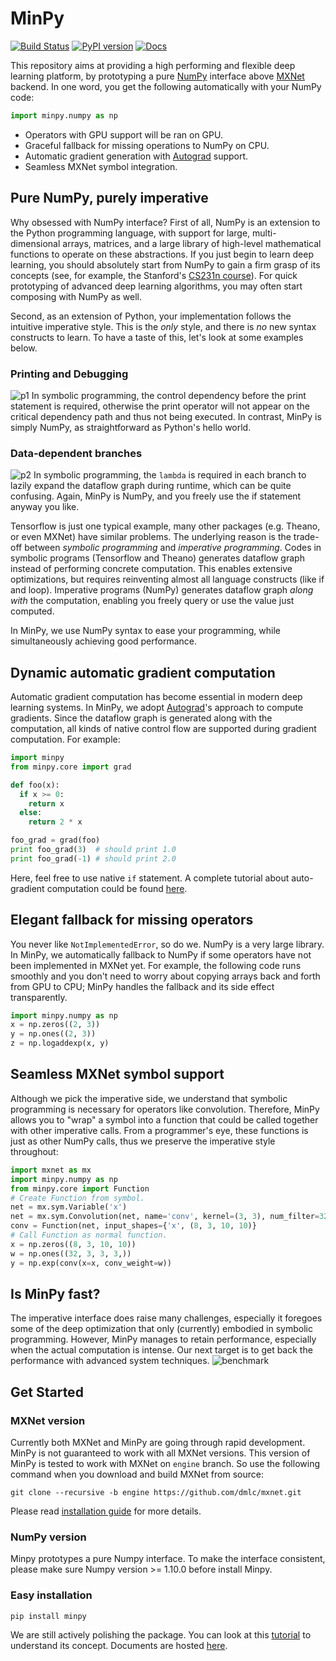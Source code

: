 # MinPy

[![Build Status](https://travis-ci.org/dmlc/minpy.svg?branch=master)](https://travis-ci.org/dmlc/minpy)
[![PyPI version](https://badge.fury.io/py/minpy.svg)](https://badge.fury.io/py/minpy)
[![Docs](https://readthedocs.org/projects/minpy/badge/?version=latest)](https://minpy.readthedocs.io/en/latest/)

This repository aims at providing a high performing and flexible deep learning platform, by prototyping a pure [NumPy](http://www.numpy.org/) interface above [MXNet](https://github.com/dmlc/mxnet) backend. In one word, you get the following automatically with your NumPy code:
```python
import minpy.numpy as np
```
* Operators with GPU support will be ran on GPU.
* Graceful fallback for missing operations to NumPy on CPU.
* Automatic gradient generation with [Autograd](https://github.com/HIPS/autograd) support.
* Seamless MXNet symbol integration.

## Pure NumPy, purely imperative

Why obsessed with NumPy interface? First of all, NumPy is an extension to the Python programming language, with support for large, multi-dimensional arrays, matrices, and a large library of high-level mathematical functions to operate on these abstractions. If you just begin to learn deep learning, you should absolutely start from NumPy to gain a firm grasp of its concepts (see, for example, the Stanford's [CS231n course](http://cs231n.stanford.edu/syllabus.html)). For quick prototyping of advanced deep learning algorithms, you may often start composing with NumPy as well.

Second, as an extension of Python, your implementation follows the intuitive imperative style. This is the *only* style, and there is *no* new syntax constructs to learn. To have a taste of this, let's look at some examples below.

### Printing and Debugging
![p1](https://raw.githubusercontent.com/dmlc/web-data/master/minpy/p1.png)
In symbolic programming, the control dependency before the print statement is required, otherwise the print operator will not appear on the critical dependency path and thus not being executed. In contrast, MinPy is simply NumPy, as straightforward as Python's hello world.

### Data-dependent branches
![p2](https://raw.githubusercontent.com/dmlc/web-data/master/minpy/p2.png)
In symbolic programming, the `lambda` is required in each branch to lazily expand the dataflow graph during runtime, which can be quite confusing. Again, MinPy is NumPy, and you freely use the if statement anyway you like.

Tensorflow is just one typical example, many other packages (e.g. Theano, or even MXNet) have similar problems. The underlying reason is the trade-off between *symbolic programming* and *imperative programming*. Codes in symbolic programs (Tensorflow and Theano) generates dataflow graph instead of performing concrete computation. This enables extensive optimizations, but requires reinventing almost all language constructs (like if and loop). Imperative programs (NumPy) generates dataflow graph *along with* the computation, enabling you freely query or use the value just computed. 

In MinPy, we use NumPy syntax to ease your programming, while simultaneously achieving good performance.

## Dynamic automatic gradient computation
Automatic gradient computation has become essential in modern deep learning systems. In MinPy, we adopt [Autograd](https://github.com/HIPS/autograd)'s approach to compute gradients. Since the dataflow graph is generated along with the computation, all kinds of native control flow are supported during gradient computation. For example:
```python
import minpy
from minpy.core import grad

def foo(x):
  if x >= 0:
    return x
  else:
    return 2 * x

foo_grad = grad(foo)
print foo_grad(3)  # should print 1.0
print foo_grad(-1) # should print 2.0
```
Here, feel free to use native `if` statement. A complete tutorial about auto-gradient computation could be found [here](https://minpy.readthedocs.io/en/latest/tutorial/autograd_tutorial.html).

## Elegant fallback for missing operators
You never like `NotImplementedError`, so do we. NumPy is a very large library. In MinPy, we automatically fallback to NumPy if some operators have not been implemented in MXNet yet. For example, the following code runs smoothly and you don't need to worry about copying arrays back and forth from GPU to CPU; MinPy handles the fallback and its side effect transparently.
```python
import minpy.numpy as np
x = np.zeros((2, 3))
y = np.ones((2, 3))
z = np.logaddexp(x, y)
```

## Seamless MXNet symbol support
Although we pick the imperative side, we understand that symbolic programming is necessary for operators like convolution. Therefore, MinPy allows you to "wrap" a symbol into a function that could be called together with other imperative calls. From a programmer's eye, these functions is just as other NumPy calls, thus we preserve the imperative style throughout:
```python
import mxnet as mx
import minpy.numpy as np
from minpy.core import Function
# Create Function from symbol.
net = mx.sym.Variable('x')
net = mx.sym.Convolution(net, name='conv', kernel=(3, 3), num_filter=32, no_bias=True)
conv = Function(net, input_shapes={'x', (8, 3, 10, 10)}
# Call Function as normal function.
x = np.zeros((8, 3, 10, 10))
w = np.ones((32, 3, 3, 3,))
y = np.exp(conv(x=x, conv_weight=w))
```

## Is MinPy fast?
The imperative interface does raise many challenges, especially it foregoes some of the deep optimization that only (currently) embodied in symbolic programming. However, MinPy manages to retain performance, especially when the actual computation is intense. Our next target is to get back the performance with advanced system techniques.
![benchmark](https://raw.githubusercontent.com/dmlc/web-data/master/minpy/benchmark.png)


## Get Started
### MXNet version

Currently both MXNet and MinPy are going through rapid development. MinPy is not guaranteed to work with all MXNet versions. This version of MinPy is tested to work with MXNet on `engine` branch. So use the following command when you download and build MXNet from source:
```
git clone --recursive -b engine https://github.com/dmlc/mxnet.git
```
Please read [installation guide](https://minpy.readthedocs.io/en/latest/get-started/install.html) for more details.

### NumPy version

Minpy prototypes a pure Numpy interface. To make the interface consistent, please make sure Numpy version >= 1.10.0 before install Minpy.

### Easy installation

```
pip install minpy
```

We are still actively polishing the package. You can look at this [tutorial](https://github.com/dmlc/minpy/blob/master/examples/demo/minpy_tutorial.ipynb) to understand its concept. Documents are hosted [here](https://minpy.readthedocs.io/en/latest/).
